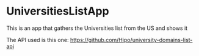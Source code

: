 # UniversitiesListApp
This is an app that gathers the Universities list from the US and shows it

The API used is this one: https://github.com/Hipo/university-domains-list-api
